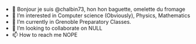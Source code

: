 - 👋 Bonjour je suis @chalbin73, hon hon baguette, omelette du fromage
- 👀 I’m interested in Computer science (Obviously), Physics, Mathematics
- 🌱 I’m currently in Grenoble Preparatory Classes.
- 💞️ I’m looking to collaborate on NULL
- 📫 How to reach me NOPE

<!---
chalbin73/chalbin73 is a ✨ special ✨ repository because its `README.md` (this file) appears on your GitHub profile.
You can click the Preview link to take a look at your changes.
--->
